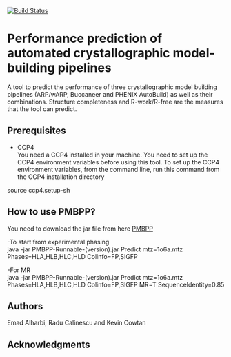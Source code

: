 [![Build Status](https://travis-ci.com/E-Alharbi/ProteinModelBuildingPipelinePredictor.svg?token=z92wc12inrqPgG6Faxv2&branch=master)](https://travis-ci.com/E-Alharbi/ProteinModelBuildingPipelinePredictor)

# Performance prediction of automated crystallographic model-building pipelines

A tool to predict the performance of three crystallographic model building pipelines (ARP/wARP, Buccaneer and  PHENIX AutoBuild) as well as their combinations. Structure completeness and R-work/R-free are the measures that the tool can predict.       



## Prerequisites

- CCP4 <br />
You need a CCP4 installed in your machine. You need to set up the CCP4 environment variables before using this tool. To set up the CCP4 environment variables, from the command line, run this command from the CCP4 installation directory 

source ccp4.setup-sh   


## How to use PMBPP? 

You need to download the jar file from here <a href="https://github.com/E-Alharbi/ProteinModelBuildingPipelinePredictor/releases"> PMBPP </a> 

-To start from experimental phasing <br />
java -jar PMBPP-Runnable-(version).jar Predict mtz=1o6a.mtz Phases=HLA,HLB,HLC,HLD Colinfo=FP,SIGFP

-For MR <br />
java -jar PMBPP-Runnable-(version).jar Predict mtz=1o6a.mtz Phases=HLA,HLB,HLC,HLD Colinfo=FP,SIGFP MR=T SequenceIdentity=0.85



## Authors

Emad Alharbi, Radu Calinescu and Kevin Cowtan



## Acknowledgments

